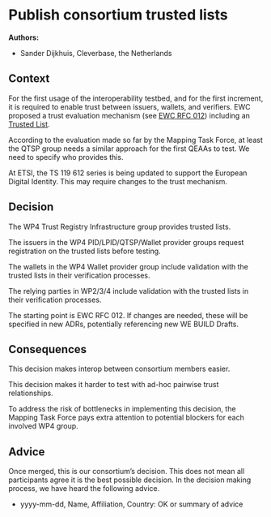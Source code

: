 # Publish consortium trusted lists

**Authors:**

- Sander Dijkhuis, Cleverbase, the Netherlands

## Context

For the first usage of the interoperability testbed, and for the first increment, it is required to enable trust between issuers, wallets, and verifiers. EWC proposed a trust evaluation mechanism (see [EWC RFC 012](../ewc-rfcs/ewc-rfc012-trust-mechanism.md)) including an [Trusted List](https://github.com/EWC-consortium/ewc-trust-list).

According to the evaluation made so far by the Mapping Task Force, at least the QTSP group needs a similar approach for the first QEAAs to test. We need to specify who provides this.

At ETSI, the TS 119 612 series is being updated to support the European Digital Identity. This may require changes to the trust mechanism.

## Decision

The WP4 Trust Registry Infrastructure group provides trusted lists.

The issuers in the WP4 PID/LPID/QTSP/Wallet provider groups request registration on the trusted lists before testing.

The wallets in the WP4 Wallet provider group include validation with the trusted lists in their verification processes.

The relying parties in WP2/3/4 include validation with the trusted lists in their verification processes.

The starting point is EWC RFC 012. If changes are needed, these will be specified in new ADRs, potentially referencing new WE BUILD Drafts.

## Consequences

This decision makes interop between consortium members easier.

This decision makes it harder to test with ad-hoc pairwise trust relationships.

To address the risk of bottlenecks in implementing this decision, the Mapping Task Force pays extra attention to potential blockers for each involved WP4 group.

## Advice

Once merged, this is our consortium’s decision. This does not mean all
participants agree it is the best possible decision. In the decision
making process, we have heard the following advice.

- yyyy-mm-dd, Name, Affiliation, Country: OK or summary of advice
